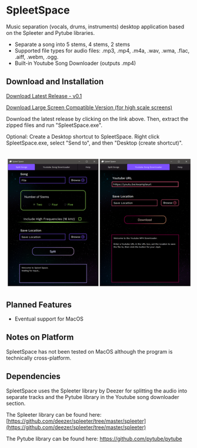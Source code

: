# SpleetSpace
Music separation (vocals, drums, instruments) desktop application based on the Spleeter and Pytube libraries.
* Separate a song into 5 stems, 4 stems, 2 stems
* Supported file types for audio files: .mp3, .mp4, .m4a, .wav, .wma, .flac, .aiff, .webm, .ogg. 
* Built-in Youtube Song Downloader (outputs .mp4)

## Download and Installation

[Download Latest Release - v0.1](https://drive.google.com/file/d/1vmetiEpjmrETMxav65TTn8yx4MzHcp5P/view?usp=sharing)

[Download Large Screen Compatible Version (for high scale screens)](https://drive.google.com/file/d/1vanhgpGqvnBbkr_ewrXjfXA89FM6k7r7/view?usp=sharing)

Download the latest release by clicking on the link above. Then, extract the zipped files and run "SpleetSpace.exe". 

Optional: Create a Desktop shortcut to SpleetSpace. Right click SpleetSpace.exe, select "Send to", and then "Desktop (create shortcut)". <br/><br/>
<p float="left">
<img src="Readme_imgs/SpleetSpaceReadMeSS.png" width="650"/>
</p>

## Planned Features
* Eventual support for MacOS

## Notes on Platform 
SpleetSpace has not been tested on MacOS although the program is technically cross-platform.

## Dependencies

SpleetSpace uses the Spleeter library by Deezer for splitting the audio into separate tracks and the Pytube library in the Youtube song downloader section.

The Spleeter library can be found here: [https://github.com/deezer/spleeter/tree/master/spleeter](https://github.com/deezer/spleeter/tree/master/spleeter)

The Pytube library can be found here: https://github.com/pytube/pytube


